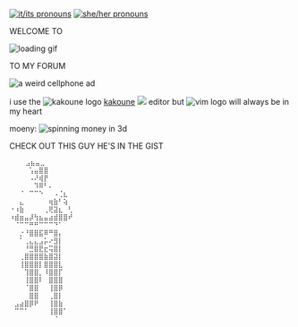 [![it/its pronouns](https://img.shields.io/badge/pronouns-she%2Fher-b056f5)](https://pronoun.is/it/its)
[![she/her pronouns](https://img.shields.io/badge/pronouns-she%2Fher-dabdab)](https://pronoun.is/she/her)

WELCOME TO

![loading gif](https://gifcities.org/assets/loading1.gif)

TO MY FORUM

![a weird cellphone ad](https://web.archive.org/web/20091027040844/http://es.geocities.com/vimasoft/images/cell13.gif)

i use the
![kakoune logo](http://kakoune.org/img/kakoune_logo_32.png) [kakoune](http://kakoune.org/) ![](http://kakoune.org/img/kakoune_logo_32.png)
editor but
![vim logo](https://web.archive.org/web/20090820072627/http://geocities.com/khunphangame/img/vim_on_fire.gif) will always be in my heart

moeny: ![spinning money in 3d](https://web.archive.org/web/20090804113154/http://geocities.com/SunsetStrip/Lounge/7650/dollarspindownd.gif)

CHECK OUT THIS GUY HE'S IN THE GIST

```
    ⣠⣦⣤⣀
⠀⠀⠀⠀⢡⣤⣿⣿
⠀⠀⠀⠀⠠⠜⢾⡟
⠀⠀⠀⠀⠀⠹⠿⠃⠄
⠀⠀⠈⠀⠉⠉⠑⠀⠀⠠⢈⣆
⠀⠀⣄⠀⠀⠀⠀⠀⢶⣷⠃⢵
⠐⠰⣷⠀⠀⠀⠀⢀⢟⣽⣆⠀⢃
⠰⣾⣶⣤⡼⢳⣦⣤⣴⣾⣿⣿⠞
⠀⠈⠉⠉⠛⠛⠉⠉⠉⠙⠁
⠀⠀⡐⠘⣿⣿⣯⠿⠛⣿⡄
⠀⠀⠁⢀⣄⣄⣠⡥⠔⣻⡇
⠀⠀⠀⠘⣛⣿⣟⣖⢭⣿⡇
⠀⠀⢀⣿⣿⣿⣿⣷⣿⣽⡇
⠀⠀⢸⣿⣿⣿⡇⣿⣿⣿⣇
⠀⠀⠀⢹⣿⣿⡀⠸⣿⣿⡏
⠀⠀⠀⢸⣿⣿⠇⠀⣿⣿⣿
⠀⠀⠀⠈⣿⣿⠀⠀⢸⣿⡿
⠀⠀⠀⠀⣿⣿⠀⠀⢀⣿⡇
⠀⣠⣴⣿⡿⠟⠀⠀⢸⣿⣷
⠀⠉⠉⠁⠀⠀⠀⠀⢸⣿⣿⠁
⠀⠀⠀⠀⠀⠀⠀⠀⠀⠈
```
